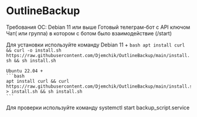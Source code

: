 # OutlineBackup
Требования
 ОС: Debian 11 или выше
 Готовый телеграм-бот с API ключом
 Чат( или группа) в котором с ботом было взаимодействие (/start)

Для установки используйте команду 
    Debian 11 +
    ```bash
    apt install curl && curl -o install.sh https://raw.githubusercontent.com/Djemchik/OutlineBackup/main/install.sh && sh install.sh
    ```

    Ubuntu 22.04 +
    ```bash
    apt install curl && curl https://raw.githubusercontent.com/Djemchik/OutlineBackup/main/install.sh > install.sh && sh install.sh
    ```

Для проверки используйте команду
    systemctl start backup_script.service

